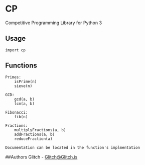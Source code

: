CP
==

Competitive Programming Library for Python 3

## Usage
    import cp

## Functions
    Primes:
        isPrime(n)
        sieve(n)
        
    GCD:
        gcd(a, b)
        lcm(a, b)
        
    Fibonacci:
        fib(n)
        
    Fractions:
        multiplyFractions(a, b)
        addFractions(a, b)
        reduceFraction(a)

    Documentation can be located in the function's implmentation

##Authors
    Glitch - Glitch@Glitch.is
